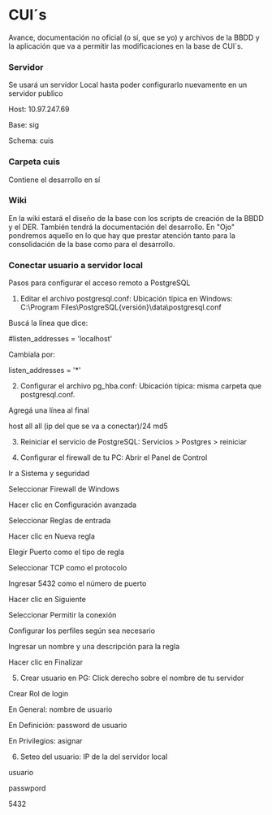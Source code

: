 # CUI´s
Avance, documentación no oficial (o sí, que se yo) y archivos de la BBDD y la aplicación que va a permitir las modificaciones en la base de CUI´s.

### Servidor
Se usará un servidor Local hasta poder configurarlo nuevamente en un servidor publico

Host: 10.97.247.69

Base: sig

Schema: cuis

### Carpeta cuis
Contiene el desarrollo en sí

### Wiki
En la wiki estará el diseño de la base con los scripts de creación de la BBDD y el DER. También tendrá la documentación del desarrollo. En "Ojo" pondremos aquello en lo que hay que prestar atención tanto para la consolidación de la base como para el desarrollo.

### Conectar usuario a servidor local
Pasos para configurar el acceso remoto a PostgreSQL

1. Editar el archivo postgresql.conf:
Ubicación típica en Windows: C:\Program Files\PostgreSQL{versión}\data\postgresql.conf

Buscá la línea que dice:

#listen_addresses = 'localhost'

Cambiala por:

listen_addresses = '*'

2. Configurar el archivo pg_hba.conf:
Ubicación típica: misma carpeta que postgresql.conf.

Agregá una línea al final

host all all (ip del que se va a conectar)/24 md5

3. Reiniciar el servicio de PostgreSQL:
Servicios > Postgres > reiniciar

4. Configurar el firewall de tu PC:
Abrir el Panel de Control

Ir a Sistema y seguridad

Seleccionar Firewall de Windows

Hacer clic en Configuración avanzada

Seleccionar Reglas de entrada

Hacer clic en Nueva regla

Elegir Puerto como el tipo de regla

Seleccionar TCP como el protocolo

Ingresar 5432 como el número de puerto

Hacer clic en Siguiente

Seleccionar Permitir la conexión

Configurar los perfiles según sea necesario

Ingresar un nombre y una descripción para la regla

Hacer clic en Finalizar

5. Crear usuario en PG:
Click derecho sobre el nombre de tu servidor

Crear Rol de login

En General: nombre de usuario

En Definición: password de usuario

En Privilegios: asignar

6. Seteo del usuario:
IP de la del servidor local

usuario

passwpord

5432
